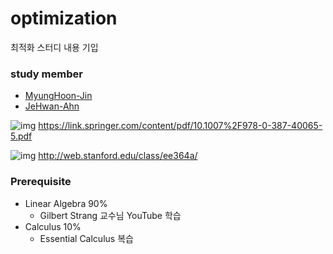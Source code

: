 # optimization
최적화 스터디 내용 기입

### study member
- [MyungHoon-Jin](https://www.github.com/jinmang2)
- [JeHwan-Ahn](https://github.com/hwani01)

![img](http://image.kyobobook.co.kr/images/book/xlarge/031/x9780387303031.jpg)
https://link.springer.com/content/pdf/10.1007%2F978-0-387-40065-5.pdf

![img](https://web.stanford.edu/~boyd/cvxbook/bv_cvxbook_cover.jpg)
http://web.stanford.edu/class/ee364a/

### Prerequisite
- Linear Algebra 90%
  - Gilbert Strang 교수님 YouTube 학습
- Calculus 10%
  - Essential Calculus 복습
